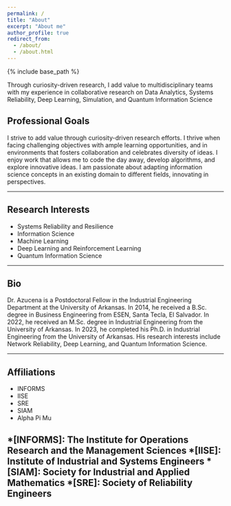 ```yaml
---
permalink: /
title: "About"
excerpt: "About me"
author_profile: true
redirect_from: 
  - /about/
  - /about.html
---
```

{% include base_path %}

Through curiosity-driven research, I add value to multidisciplinary teams with my experience in collaborative research on Data Analytics, Systems Reliability, Deep Learning, Simulation, and Quantum Information Science 

## Professional Goals
I strive to add value through curiosity-driven research efforts. I thrive when facing challenging objectives with ample learning opportunities, and in environments that fosters collaboration and celebrates diversity of ideas. I enjoy work that allows me to code the day away, develop algorithms, and explore innovative ideas. I am passionate about adapting information science concepts in an existing domain to different fields, innovating in perspectives.

------

## Research Interests
- Systems Reliability and Resilience
- Information Science
- Machine Learning
- Deep Learning and Reinforcement Learning
- Quantum Information Science

------


## Bio


Dr. Azucena is a Postdoctoral Fellow in the Industrial Engineering Department at the University of Arkansas. In 2014, he received a B.Sc. degree in Business Engineering from ESEN, Santa Tecla, El Salvador. In 2022, he received an M.Sc. degree in Industrial Engineering from the University of Arkansas. In 2023, he completed his Ph.D. in Industrial Engineering from the University of Arkansas. His research interests include Network Reliability, Deep Learning, and Quantum Information Science.

<!--
### Short Version
### Long Version

Mr. Azucena is a Ph.D. student in the Industrial Engineering Department at the University of Arkansas. In 2014, he received a B.S. degree in Business Engineering from ESEN, Santa Tecla, El Salvador. His research interests include Network Reliability, Deep Learning, and Deep Reinforcement Learning.
-->
------

## Affiliations
- INFORMS
- IISE
- SRE
- SIAM
- Alpha Pi Mu

*[INFORMS]: The Institute for Operations Research and the Management Sciences
*[IISE]: Institute of Industrial and Systems Engineers
*[SIAM]: Society for Industrial and Applied Mathematics
*[SRE]: Society of Reliability Engineers
------

<!--
## Personal Life

Lidia Vasquez is my wifey and I'm grateful for having her in my life

------
-->
